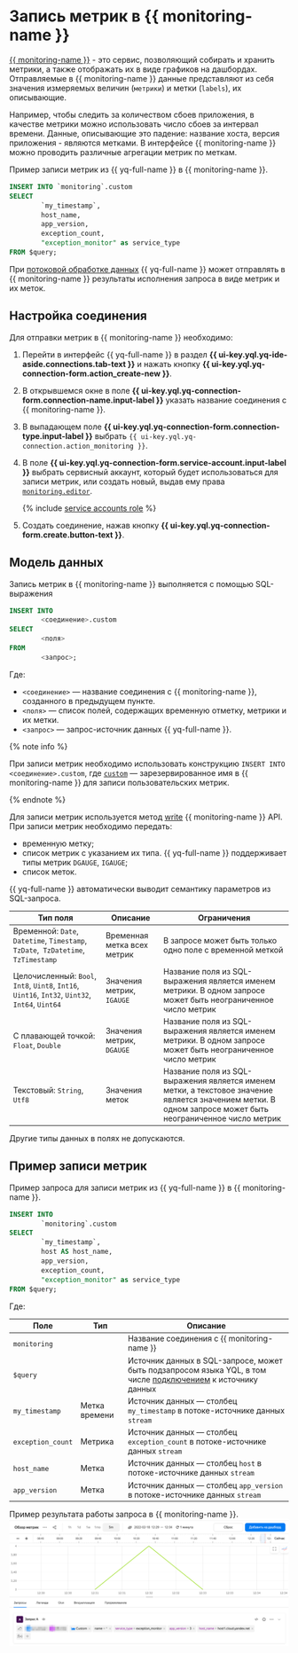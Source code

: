 # Запись метрик в {{ monitoring-name }}

[{{ monitoring-name }}](../../monitoring/concepts/index.md) - это сервис, позволяющий собирать и хранить метрики, а также отображать их в виде графиков на дашбордах. Отправляемые в {{ monitoring-name }} данные представляют из себя значения измеряемых величин (`метрики`) и метки (`labels`), их описывающие. 

Например, чтобы следить за количеством сбоев приложения, в качестве метрики можно использовать число сбоев за интервал времени. Данные, описывающие это падение: название хоста, версия приложения - являются метками. В интерфейсе {{ monitoring-name }} можно проводить различные агрегации метрик по меткам.

Пример записи метрик из {{ yq-full-name }} в {{ monitoring-name }}.

```sql
INSERT INTO `monitoring`.custom
SELECT
        `my_timestamp`,
        host_name,
        app_version,
        exception_count,
        "exception_monitor" as service_type
FROM $query;
```

При [потоковой обработке данных](../concepts/stream-processing.md) {{ yq-full-name }} может отправлять в {{ monitoring-name }} результаты исполнения запроса в виде метрик и их меток. 

## Настройка соединения

Для отправки метрик в {{ monitoring-name }} необходимо:
1. Перейти в интерфейс {{ yq-full-name }} в раздел **{{ ui-key.yql.yq-ide-aside.connections.tab-text }}** и нажать кнопку **{{ ui-key.yql.yq-connection-form.action_create-new }}**.
1. В открывшемся окне в поле **{{ ui-key.yql.yq-connection-form.connection-name.input-label }}** указать название соединения с {{ monitoring-name }}.
1. В выпадающем поле **{{ ui-key.yql.yq-connection-form.connection-type.input-label }}** выбрать `{{ ui-key.yql.yq-connection.action_monitoring }}`.
1. В поле **{{ ui-key.yql.yq-connection-form.service-account.input-label }}** выбрать сервисный аккаунт, который будет использоваться для записи метрик, или создать новый, выдав ему права [`monitoring.editor`](../../monitoring/security/index.md).

   {% include [service accounts role](../../_includes/query/service-accounts-role.md) %}

1. Создать соединение, нажав кнопку **{{ ui-key.yql.yq-connection-form.create.button-text }}**.

## Модель данных

Запись метрик в {{ monitoring-name }} выполняется с помощью SQL-выражения

```sql
INSERT INTO 
        <соединение>.custom 
SELECT 
        <поля> 
FROM 
        <запрос>;
```

Где:

- `<соединение>` — название соединения с {{ monitoring-name }}, созданного в предыдущем пункте.
- `<поля>` — список полей, содержащих временную отметку, метрики и их метки.
- `<запрос>` — запрос-источник данных {{ yq-full-name }}.

{% note info %}

При записи метрик необходимо использовать конструкцию `INSERT INTO <соединение>.custom`, где [`custom`](../../monitoring/api-ref/MetricsData/write.md#query_params) — зарезервированное имя в {{ monitoring-name }} для записи пользовательских метрик.

{% endnote %}

Для записи метрик используется метод [write](../../monitoring/api-ref/MetricsData/write.md) {{ monitoring-name }} API. При записи метрик необходимо передать:
- временную метку;
- список метрик с указанием их типа. {{ yq-full-name }} поддерживает типы метрик `DGAUGE`, `IGAUGE`;
- список меток.

{{ yq-full-name }} автоматически выводит семантику параметров из SQL-запроса.

|Тип поля|Описание|Ограничения|
|---|---|---|
|Временной: `Date`, `Datetime`, `Timestamp`, `TzDate`,` TzDatetime`, `TzTimestamp`|Временная метка всех метрик|В запросе может быть только одно поле с временной меткой|
|Целочисленный: `Bool`, `Int8`, `Uint8`, `Int16`, `Uint16`, `Int32`, `Uint32`, `Int64`, `Uint64` |Значения метрик, `IGAUGE`|Название поля из SQL-выражения является именем метрики. В одном запросе может быть неограниченное число метрик|
|С плавающей точкой: `Float`, `Double`|Значения метрик, `DGAUGE`|Название поля из SQL-выражения является именем метрики. В одном запросе может быть неограниченное число метрик|
|Текстовый: `String`, `Utf8`|Значения меток|Название поля из SQL-выражения является именем метки, а текстовое значение является значением метки. В одном запросе может быть неограниченное число метрик|

Другие типы данных в полях не допускаются.

## Пример записи метрик

Пример запроса для записи метрик из {{ yq-full-name }} в {{ monitoring-name }}.

```sql
INSERT INTO 
        `monitoring`.custom
SELECT
        `my_timestamp`,
        host AS host_name,
        app_version,
        exception_count,
        "exception_monitor" as service_type
FROM $query;
```

Где:

|Поле|Тип|Описание|
|--|---|---|
|`monitoring`| |Название соединения с {{ monitoring-name }}|
|`$query`| |Источник данных в SQL-запросе, может быть подзапросом языка YQL, в том числе [подключением](../quickstart/streaming-example.md) к источнику данных|
|`my_timestamp`| Метка времени| Источник данных — столбец `my_timestamp` в потоке-источнике данных `stream`|
|`exception_count`|Метрика| Источник данных — столбец `exception_count` в потоке-источнике данных `stream`|
|`host_name`|Метка| Источник данных — столбец `host` в потоке-источнике данных `stream`|
|`app_version`|Метка| Источник данных — столбец `app_version` в потоке-источнике данных `stream`|

Пример результата работы запроса в {{ monitoring-name }}.
![](../../_assets/query/monitoring-example.png)

